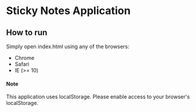 # Sticky Notes Application

## How to run
Simply open index.html using any of the browsers:
- Chrome
- Safari
- IE (>= 10)

#### Note
This application uses localStorage. Please enable access to your browser's localStorage.